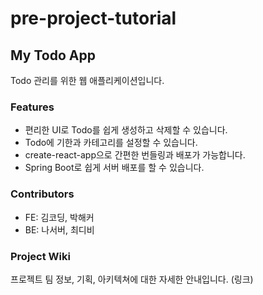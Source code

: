 # pre-project-tutorial

## My Todo App

Todo 관리를 위한 웹 애플리케이션입니다.

### Features

- 편리한 UI로 Todo를 쉽게 생성하고 삭제할 수 있습니다.
- Todo에 기한과 카테고리를 설정할 수 있습니다.
- create-react-app으로 간편한 번들링과 배포가 가능합니다.
- Spring Boot로 쉽게 서버 배포를 할 수 있습니다.

### Contributors

- FE: 김코딩, 박해커
- BE: 나서버, 최디비

### Project Wiki

프로젝트 팀 정보, 기획, 아키텍쳐에 대한 자세한 안내입니다.
(링크)
